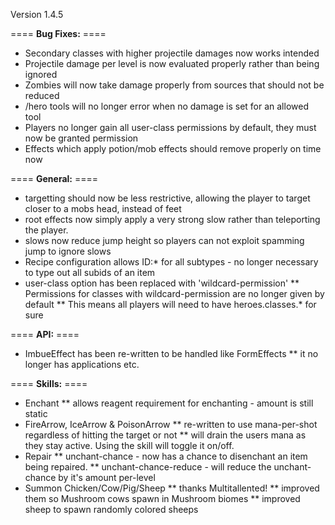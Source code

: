Version 1.4.5

==== **Bug Fixes:** ====

* Secondary classes with higher projectile damages now works intended
* Projectile damage per level is now evaluated properly rather than being ignored
* Zombies will now take damage properly from sources that should not be reduced
* /hero tools will no longer error when no damage is set for an allowed tool
* Players no longer gain all user-class permissions by default, they must now be granted permission
* Effects which apply potion/mob effects should remove properly on time now

==== **General:** ====

* targetting should now be less restrictive, allowing the player to target closer to a mobs head, instead of feet
* root effects now simply apply a very strong slow rather than teleporting the player.
* slows now reduce jump height so players can not exploit spamming jump to ignore slows
* Recipe configuration allows ID:* for all subtypes - no longer necessary to type out all subids of an item
* user-class option has been replaced with 'wildcard-permission'
** Permissions for classes with wildcard-permission are no longer given by default
** This means all players will need to have heroes.classes.* for sure

==== **API:** ====

* ImbueEffect has been re-written to be handled like FormEffects
** it no longer has applications etc.

==== **Skills:** ====

* Enchant
** allows reagent requirement for enchanting - amount is still static
* FireArrow, IceArrow & PoisonArrow
** re-written to use mana-per-shot regardless of hitting the target or not
** will drain the users mana as they stay active.  Using the skill will toggle it on/off.
* Repair
** unchant-chance - now has a chance to disenchant an item being repaired.
** unchant-chance-reduce - will reduce the unchant-chance by it's amount per-level
* Summon Chicken/Cow/Pig/Sheep
** thanks Multitallented!
** improved them so Mushroom cows spawn in Mushroom biomes
** improved sheep to spawn randomly colored sheeps